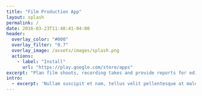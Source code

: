 ```yaml
---
title: "Film Production App"
layout: splash
permalink: /
date: 2016-03-23T11:48:41-04:00
header:
  overlay_color: "#000"
  overlay_filter: "0.7"
  overlay_image: /assets/images/splash.png
  actions:
    - label: "Install"
      url: "https://play.google.com/store/apps"
excerpt: "Plan film shoots, recording takes and provide reports for editor."
intro: 
  - excerpt: 'Nullam suscipit et nam, tellus velit pellentesque at malesuada, enim eaque. Quis nulla, netus tempor in diam gravida tincidunt, *proin faucibus* voluptate felis id sollicitudin. Centered with `type="center"`'
---
```


